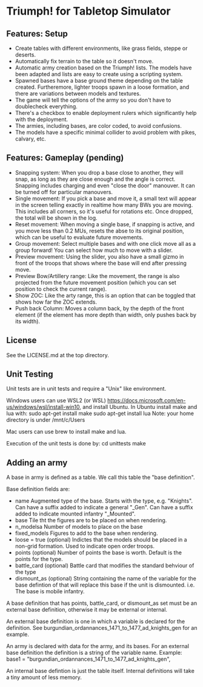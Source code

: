 Triumph! for Tabletop Simulator
===============================

Features: Setup
---------------

- Create tables with different environments, like grass fields, steppe or deserts.
- Automatically fix terrain to the table so it doesn't move.
- Automatic army creation based on the Triumph! lists. The models have been adapted and lists are easy to create using a scripting system.
- Spawned bases have a base ground theme depending on the table created. Furtheremore, lighter troops spawn in a loose formation, and there are variations between models and textures.
- The game will tell the options of the army so you don't have to doublecheck everything.
- There's a checkbox to enable deployment rulers which significantly help with the deployment.
- The armies, including bases, are color coded, to avoid confusions.
- The models have a specific minimal collider to avoid problem with pikes, calvary, etc.

Features: Gameplay (pending)
----------------------------

- Snapping system: When you drop a base close to another, they will snap, as long as they are close enough and the angle is correct. Snapping includes charging and even "close the door" manouver. It can be turned off for particular manouvers.
- Single movement: If you pick a base and move it, a small text will appear in the screen telling exactly in realtime how many BWs you are moving. This includes all corners, so it's useful for rotations etc. Once dropped, the total will be shown in the log.
- Reset movement: When moving a single base, if snapping is active, and you move less than 0.2 MUs, resets the abse to its original position, which can be useful to evaluate future movements.
- Group movement: Select multiple bases and with one click move all as a group forward! You can select how much to move with a slider.
- Preview movement: Using the slider, you also have a small gizmo in front of the troops that shows where the base will end after pressing move.
- Preview Bow/Artillery range: Like the movement, the range is also projected from the future movement position (which you can set position to check the current range).
- Show ZOC: Like the arty range, this is an option that can be toggled that shows how far the ZOC extends.
- Push back Column: Moves a column back, by the depth of the front element (if the element has more depth than width, only pushes back by its width).

License
-------

See the LICENSE.md at the top directory.

Unit Testing
------------

Unit tests are in unit tests and require a "Unix" like environment.  

Windows users can use WSL2 (or WSL) https://docs.microsoft.com/en-us/windows/wsl/install-win10, and install
Ubuntu.  In Ubuntu install make and lua with:
sudo apt-get install make
sudo apt-get install lua
Note: your home directory is under /mnt/c/Users

Mac users can use brew to install make and lua.

Execution of the unit tests is done by:
cd unittests
make

Adding an army
--------------

A base in army is defined as a table.  We call this table the "base definition".

Base definition fields are:
* name Augmented type of the base. Starts with the type, e.g. "Knights".  
  Can have a suffix added to indicate a general "_Gen".
  Can have a suffix added to indicate mounted infantry "_Mounted".
* base Tile tht the figures are to be placed on when rendering.
* n_modelsa Number of models to place on the base
* fixed_models Figures to add to the base when rendering.
* loose = true (optional) Indictes that the models should be placed in a 
    non-grid formation.  Used to indicate open order troops.
* points (optional) Number of points the base is worth. Default is the points 
  for the type.
* battle_card (optional) Battle card that modifies the standard behviour of 
  the type
* dismount_as (optional) String containing the name of the variable for
  the base defintion of that will replace this base if the unit
  is dismounted.  i.e. The base is mobile infantry.

A base definition that has points, battle_card, or dismount_as set must be an external 
base definition, otherwise it may be external or internal.

An external base definition is one in which a variable is declared for the definition.
See burgundian_ordannances_1471_to_1477_ad_knights_gen for an example.

An army is declared with data for the army, and its bases.  For an external
base definition the definition is a string of the variable name.  Example:
base1 = "burgundian_ordannances_1471_to_1477_ad_knights_gen",

An internal base defintion is just the table itself.  Internal definitions will take
a tiny amount of less memory.


